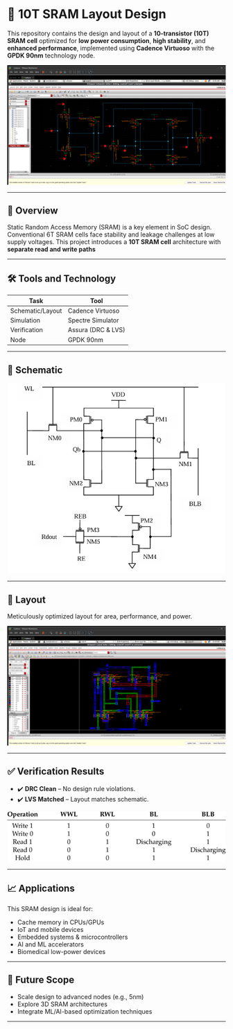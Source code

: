 # 🧠 10T SRAM Layout Design

This repository contains the design and layout of a **10-transistor (10T) SRAM cell** optimized for **low power consumption**, **high stability**, and **enhanced performance**, implemented using **Cadence Virtuoso** with the **GPDK 90nm** technology node.

![Simulation Screenshot](https://github.com/Muragharajendra/SRAM-Layout-Design/blob/main/Cadence%20-%20VMware%20Workstation%2024-12-2024%2011.21.55%20AM.png)

---

## 📘 Overview

Static Random Access Memory (SRAM) is a key element in SoC design. Conventional 6T SRAM cells face stability and leakage challenges at low supply voltages. This project introduces a **10T SRAM cell** architecture with **separate read and write paths**

---


## 🛠️ Tools and Technology

| Task             | Tool               |
|------------------|--------------------|
| Schematic/Layout | Cadence Virtuoso   |
| Simulation       | Spectre Simulator  |
| Verification     | Assura (DRC & LVS) |
| Node             | GPDK 90nm          |

---

## 🧩 Schematic

![SRAM Schematic](https://github.com/Muragharajendra/SRAM-Layout-Design/blob/main/Schematic.png)

---

## 🧱 Layout

Meticulously optimized layout for area, performance, and power.

![SRAM Layout](https://github.com/Muragharajendra/SRAM-Layout-Design/blob/main/Extracted-Layout.png)

---

## ✅ Verification Results

- ✔️ **DRC Clean** – No design rule violations.
- ✔️ **LVS Matched** – Layout matches schematic.

![LVS Verification](https://github.com/Muragharajendra/SRAM-Layout-Design/blob/main/Picture1.png)

---

## 📈 Applications

This SRAM design is ideal for:

- Cache memory in CPUs/GPUs
- IoT and mobile devices
- Embedded systems & microcontrollers
- AI and ML accelerators
- Biomedical low-power devices

---

## 🔭 Future Scope

- Scale design to advanced nodes (e.g., 5nm)
- Explore 3D SRAM architectures
- Integrate ML/AI-based optimization techniques

---


